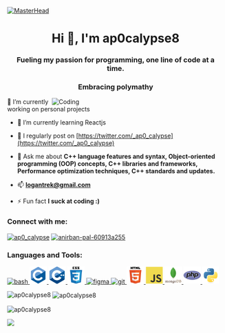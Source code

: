 [![MasterHead](https://user-images.githubusercontent.com/74038190/225813708-98b745f2-7d22-48cf-9150-083f1b00d6c9.gif)](https://ap0calypse8.io)
<h1 align="center">Hi 👋, I'm ap0calypse8</h1>
<h3 align="center">Fueling my passion for programming, one line of code at a time.</h3>
<h3 align="center"> Embracing polymathy</h3>
<img align="right" alt="Coding" width="400" src="https://mir-s3-cdn-cf.behance.net/project_modules/disp/08ba07157063289.637277035da86.gif">
🔭 I’m currently working on personal projects

- 🌱 I’m currently learning Reactjs

- 📝 I regularly post on [https://twitter.com/_ap0_calypse](https://twitter.com/_ap0_calypse)

- 💬 Ask me about **C++ language features and syntax, Object-oriented programming (OOP) concepts, C++ libraries and frameworks, Performance optimization techniques, C++ standards and updates.**

- 📫  **logantrek@gmail.com**

- ⚡ Fun fact **I suck at coding :)**

<h3 align="left">Connect with me:</h3>
<p align="left">
<a href="https://twitter.com/ap0_calypse" target="blank"><img align="center" src="https://raw.githubusercontent.com/rahuldkjain/github-profile-readme-generator/master/src/images/icons/Social/twitter.svg" alt="ap0_calypse" height="30" width="40" /></a>
<a href="https://linkedin.com/in/anirban-pal-60913a255" target="blank"><img align="center" src="https://raw.githubusercontent.com/rahuldkjain/github-profile-readme-generator/master/src/images/icons/Social/linked-in-alt.svg" alt="anirban-pal-60913a255" height="30" width="40" /></a>
</p>

<h3 align="left">Languages and Tools:</h3>
<p align="left"> <a href="https://www.gnu.org/software/bash/" target="_blank" rel="noreferrer"> <img src="https://www.vectorlogo.zone/logos/gnu_bash/gnu_bash-icon.svg" alt="bash" width="40" height="40"/> </a> <a href="https://www.cprogramming.com/" target="_blank" rel="noreferrer"> <img src="https://raw.githubusercontent.com/devicons/devicon/master/icons/c/c-original.svg" alt="c" width="40" height="40"/> </a> <a href="https://www.w3schools.com/cpp/" target="_blank" rel="noreferrer"> <img src="https://raw.githubusercontent.com/devicons/devicon/master/icons/cplusplus/cplusplus-original.svg" alt="cplusplus" width="40" height="40"/> </a> <a href="https://www.w3schools.com/css/" target="_blank" rel="noreferrer"> <img src="https://raw.githubusercontent.com/devicons/devicon/master/icons/css3/css3-original-wordmark.svg" alt="css3" width="40" height="40"/> </a> <a href="https://www.figma.com/" target="_blank" rel="noreferrer"> <img src="https://www.vectorlogo.zone/logos/figma/figma-icon.svg" alt="figma" width="40" height="40"/> </a> <a href="https://git-scm.com/" target="_blank" rel="noreferrer"> <img src="https://www.vectorlogo.zone/logos/git-scm/git-scm-icon.svg" alt="git" width="40" height="40"/> </a> <a href="https://www.w3.org/html/" target="_blank" rel="noreferrer"> <img src="https://raw.githubusercontent.com/devicons/devicon/master/icons/html5/html5-original-wordmark.svg" alt="html5" width="40" height="40"/> </a> <a href="https://developer.mozilla.org/en-US/docs/Web/JavaScript" target="_blank" rel="noreferrer"> <img src="https://raw.githubusercontent.com/devicons/devicon/master/icons/javascript/javascript-original.svg" alt="javascript" width="40" height="40"/> </a> <a href="https://www.mongodb.com/" target="_blank" rel="noreferrer"> <img src="https://raw.githubusercontent.com/devicons/devicon/master/icons/mongodb/mongodb-original-wordmark.svg" alt="mongodb" width="40" height="40"/> </a> <a href="https://www.php.net" target="_blank" rel="noreferrer"> <img src="https://raw.githubusercontent.com/devicons/devicon/master/icons/php/php-original.svg" alt="php" width="40" height="40"/> </a> <a href="https://www.python.org" target="_blank" rel="noreferrer"> <img src="https://raw.githubusercontent.com/devicons/devicon/master/icons/python/python-original.svg" alt="python" width="40" height="40"/> </a> </p>

<p><img align="left" src="https://github-readme-stats.vercel.app/api/top-langs?username=ap0calypse8&show_icons=true&locale=en&layout=compact" alt="ap0calypse8" /></p>

<p>&nbsp;<img align="center" src="https://github-readme-stats.vercel.app/api?username=ap0calypse8&show_icons=true&locale=en" alt="ap0calypse8" /></p>

<p><img align="center" src="https://github-readme-streak-stats.herokuapp.com/?user=ap0calypse8&" alt="ap0calypse8" /></p>

[![](https://visitcount.itsvg.in/api?id=ap0calypse8&label=Profile%20Views&color=1&icon=5&pretty=false)](https://visitcount.itsvg.in)

